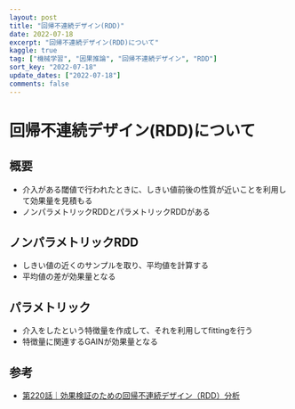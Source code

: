 ```yaml
---
layout: post
title: "回帰不連続デザイン(RDD)"
date: 2022-07-18
excerpt: "回帰不連続デザイン(RDD)について"
kaggle: true
tag: ["機械学習", "因果推論", "回帰不連続デザイン", "RDD"]
sort_key: "2022-07-18"
update_dates: ["2022-07-18"]
comments: false
---
```


# 回帰不連続デザイン(RDD)について

## 概要
 - 介入がある閾値で行われたときに、しきい値前後の性質が近いことを利用して効果量を見積もる
 - ノンパラメトリックRDDとパラメトリックRDDがある

## ノンパラメトリックRDD
 - しきい値の近くのサンプルを取り、平均値を計算する
 - 平均値の差が効果量となる

## パラメトリック
 - 介入をしたという特徴量を作成して、それを利用してfittingを行う
 - 特徴量に関連するGAINが効果量となる

## 参考
 - [第220話｜効果検証のための回帰不連続デザイン（RDD）分析](https://www.salesanalytics.co.jp/column/no00220/#RDD-3)
